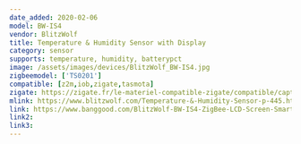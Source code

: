 ```yaml
---
date_added: 2020-02-06
model: BW-IS4
vendor: BlitzWolf
title: Temperature & Humidity Sensor with Display
category: sensor
supports: temperature, humidity, batterypct
image: /assets/images/devices/BlitzWolf_BW-IS4.jpg
zigbeemodel: ['TS0201']
compatible: [z2m,iob,zigate,tasmota]
zigate: https://zigate.fr/le-materiel-compatible-zigate/compatible/capteurdetempraturehumidittuya
mlink: https://www.blitzwolf.com/Temperature-&-Humidity-Sensor-p-445.html
link: https://www.banggood.com/BlitzWolf-BW-IS4-ZigBee-LCD-Screen-Smart-Home-Temperature-Humidity-Sensor-Thermometer-Hygrometer-p-1604349.html
link2: 
link3: 
---
```

